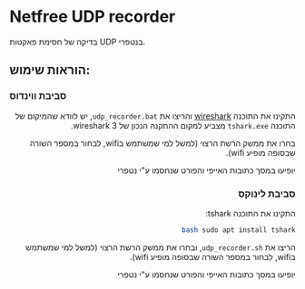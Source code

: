 # Netfree UDP recorder
בדיקה של חסימת פאקטות UDP בנטפרי.

## הוראות שימוש:

### סביבת ווינדוס

<div dir="rtl" text-align="right">

התקינו את התוכנה [wireshark](https://www.wireshark.org/download.html) והריצו את `udp_recorder.bat`, יש לוודא שהמיקום של התוכנה `tshark.exe` מצביע למקום ההתקנה הנכון של wireshark 3.

בחרו את ממשק הרשת הרצוי (למשל למי שמשתמש בwifi, לבחור במספר השורה שבסופה מופיע wifi).

יופיעו במסך כתובות האייפי והפורט שנחסמו ע"י נטפרי

### סביבת לינוקס

התקינו את התוכנה tshark:

```bash
bash sudo apt install tshark
```

הריצו את `udp_recorder.sh`, ובחרו את ממשק הרשת הרצוי (למשל למי שמשתמש בwifi, לבחור במספר השורה שבסופה מופיע wifi).

יופיעו במסך כתובות האייפי והפורט שנחסמו ע"י נטפרי

